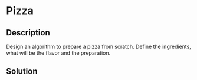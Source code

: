 # Pizza
## Description
Design an algorithm to prepare a pizza from scratch. Define the ingredients, what will be the flavor and the preparation.

## Solution